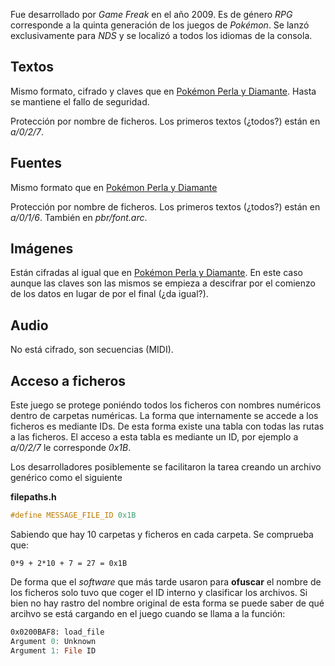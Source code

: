 Fue desarrollado por *Game Freak* en el año 2009. Es de género *RPG* corresponde a la quinta generación de los juegos de *Pokémon*. Se lanzó exclusivamente para *NDS* y se localizó a todos los idiomas de la consola.

## Textos
Mismo formato, cifrado y claves que en [Pokémon Perla y Diamante](Pokémon-Perla-y-Diamante#textos). Hasta se mantiene el fallo de seguridad.

Protección por nombre de ficheros. Los primeros textos (¿todos?) están en *a/0/2/7*.

## Fuentes
Mismo formato que en [Pokémon Perla y Diamante](Pokémon-Perla-y-Diamante#fuentes)

Protección por nombre de ficheros. Los primeros textos (¿todos?) están en *a/0/1/6*. También en *pbr/font.arc*.

## Imágenes
Están cifradas al igual que en [Pokémon Perla y Diamante](Pokémon-Perla-y-Diamante#imágenes).
En este caso aunque las claves son las mismos se empieza a descifrar por el comienzo de los datos en lugar de por el final (¿da igual?).

## Audio
No está cifrado, son secuencias (MIDI).

## Acceso a ficheros
Este juego se protege poniéndo todos los ficheros con nombres numéricos dentro de carpetas numéricas. La forma que internamente se accede a los ficheros es mediante IDs. De esta forma existe una tabla con todas las rutas a las ficheros. El acceso a esta tabla es mediante un ID, por ejemplo a *a/0/2/7* le corresponde *0x1B*.

Los desarrolladores posiblemente se facilitaron la tarea creando un archivo genérico como el siguiente

**filepaths.h**
```c
#define MESSAGE_FILE_ID 0x1B
```

Sabiendo que hay 10 carpetas y ficheros en cada carpeta. Se comprueba que:
```
0*9 + 2*10 + 7 = 27 = 0x1B
```
De forma que el *software* que más tarde usaron para **ofuscar** el nombre de los ficheros solo tuvo que coger el ID interno y clasificar los archivos. Si bien no hay rastro del nombre original de esta forma se puede saber de qué arcihvo se está cargando en el juego cuando se llama a la función:

```asm
0x0200BAF8: load_file
Argument 0: Unknown
Argument 1: File ID
```
